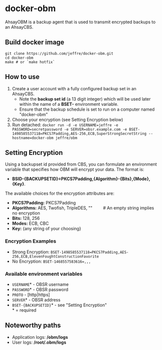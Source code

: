 # docker-obm
AhsayOBM is a backup agent that is used to transmit encrypted backups to an
AhsayCBS.


## Build docker image 
    git clone https://github.com/jeffre/docker-obm.git
    cd docker-obm
    make # or `make hotfix` 


## How to use
1. Create a user account with a fully configured backup set in an AhsayCBS.
    * Note the **backup set id** (a 13 digit integer) which will be used later within the name
      of a **BSET-** environment variable.  
    * Ensure that the backup schedule is set to run on a computer named "docker-obm"
1. Choose your encryption (see Setting Encryption below)
1. Run detached: `docker run -d -e USERNAME=jeffre -e PASSWORD=secretpassword -e SERVER=obsr.example.com -e BSET-1498585537118=PKCS7Padding,AES-256,ECB,SuperStrongSecretString --hostname=docker-obm jeffre/obm`


## Setting Encryption
Using a backupset id provided from CBS, you can formulate an
environment variable that specifies how OBM will encrypt your data. The format is:  
+ **BSID-{BACKUPSETID}=PKCS7Padding,{Algorithm}-{Bits},{Mode},{Key}**.

The available choices for the encryption attributes are:  
+ **PKCS7Padding:** PKCS7Padding  
+ **Algorithms:** AES, Twofish, TripleDES, "" &nbsp; &nbsp; &nbsp; &nbsp; # An empty string implies no encryption  
+ **Bits:** 128, 256  
+ **Modes:** ECB, CBC  
+ **Key:** {any string of your choosing}  


### Encryption Examples
+ Strong Encryption: `BSET-1498585537118=PKCS7Padding,AES-256,ECB,ElevenFoughtConstructionFavorite`  
+ No Encryption: `BSET-1468557583616=,,,`  



### Available environment variables
+ `USERNAME`* - OBSR username  
+ `PASSWORD`* - OBSR password  
+ `PROTO` - [http|https]  
+ `SERVER`* - OBSR address  
+ `BSET-{BACKUPSETID}`* - see "Setting Encryption"  
    \* = required


## Noteworthy paths
+ Application logs: **/obm/logs**  
+ User logs: **/root/.obm/logs**  